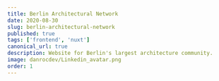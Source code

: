 ```yaml
---
title: Berlin Architectural Network
date: 2020-08-30
slug: berlin-architectural-network
published: true
tags: ['frontend', 'nuxt']
canonical_url: true
description: Website for Berlin's largest architecture community.
image: danrocdev/Linkedin_avatar.png
order: 1
---
```

